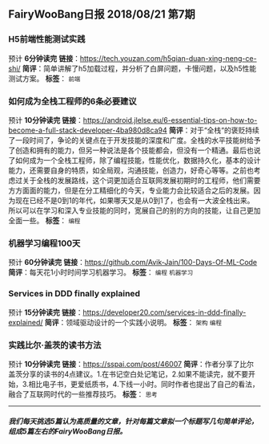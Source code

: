 ## FairyWooBang日报 2018/08/21 第7期

### H5前端性能测试实践 
预计 **6分钟读完**
**链接**：https://tech.youzan.com/h5qian-duan-xing-neng-ce-shi/
**简评**：简单讲解了h5加载过程，并分析了白屏问题，卡慢问题，以及h5性能测试方案。
**标签**： `前端`

### 如何成为全栈工程师的6条必要建议 
预计 **10分钟读完**
**链接**：https://android.jlelse.eu/6-essential-tips-on-how-to-become-a-full-stack-developer-4ba980d8ca94
**简评**：对于“全栈“的褒贬持续了一段时间了，争论的关键点在于开发技能的深度和广度。全栈的水平技能树给予了创造和拥有的能力，但另一种说法是各个技能都会，但没有一个精通。最后也说了如何成为一个全栈工程师，除了编程技能，性能优化，数据持久化，基本的设计能力，还需要自身的特质，如全局观，沟通技能，创造力，好奇心等等。之前也考虑过关于全栈的发展路线，这个词更加适合互联网发展初期时的工程师，他们需要方方面面的能力，但是在分工精细化的今天，专业能力会比较适合之后的发展。因为现在已经不是0到1的年代，如果哪天又是从0到1了，也会有一大波全栈出来。所以可以在学习和深入专业技能的同时，宽展自己的别的方向的技能，让自己更加全面一些。
**标签**： `编程`

### 机器学习编程100天 
预计 **60分钟读完**
**链接**：https://github.com/Avik-Jain/100-Days-Of-ML-Code
**简评**：每天花1小时时间学习机器学习。
**标签**： `编程`  `机器学习`

### Services in DDD finally explained 
预计 **15分钟读完**
**链接**：https://developer20.com/services-in-ddd-finally-explained/
**简评**：领域驱动设计的一个实践小说明。
**标签**： `架构`  `编程`

### 实践比尔·盖茨的读书方法 
预计 **10分钟读完**
**链接**：https://sspai.com/post/46007
**简评**：作者分享了比尔盖茨分享的读书的4点建议。1.在书记空白处记笔记，2.如果不能读完，就不要开始，3.相比电子书，更爱纸质书，4.下线一小时。同时作者也提出了自己的看法，融合了互联网时代的一些推荐技巧。
**标签**： `思考`

---
##### 我们每天挑选5篇认为高质量的文章，针对每篇文章拟一个标题写几句简单评论，组成5篇左右的FairyWooBang日报。
